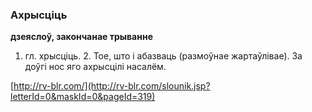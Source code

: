 ### Ахрысціць
**дзеяслоў, закончанае трыванне**

1. гл. хрысціць. 2. Тое, што і абазваць (размоўнае жартаўлівае). За доўгі нос яго ахрысцілі насалём.

<a rel="author">[http://rv-blr.com/](http://rv-blr.com/slounik.jsp?letterId=0&maskId=0&pageId=319)</a>
